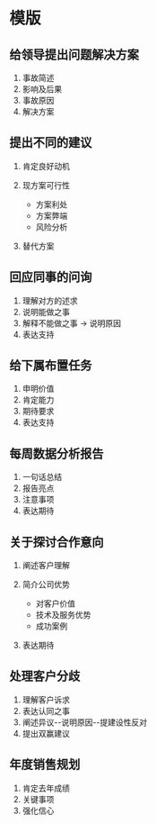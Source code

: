 # 模版

## 给领导提出问题解决方案

1. 事故简述
2. 影响及后果
3. 事故原因
4. 解决方案

## 提出不同的建议

1. 肯定良好动机
2. 现方案可行性
   * 方案利处
   * 方案弊端
   * 风险分析

3. 替代方案

## 回应同事的问询

1. 理解对方的述求
2. 说明能做之事
3. 解释不能做之事 -> 说明原因
4. 表达支持

## 给下属布置任务

1. 申明价值
2. 肯定能力
3. 期待要求
4. 表达支持

## 每周数据分析报告

1. 一句话总结
2. 报告亮点
3. 注意事项
4. 表达期待

## 关于探讨合作意向

1. 阐述客户理解
2. 简介公司优势
   * 对客户价值
   * 技术及服务优势
   * 成功案例

3. 表达期待

## 处理客户分歧

1. 理解客户诉求
2. 表达认同之事
3. 阐述异议--说明原因--提建设性反对
4. 提出双赢建议

## 年度销售规划

1. 肯定去年成绩
2. 关键事项
3. 强化信心

